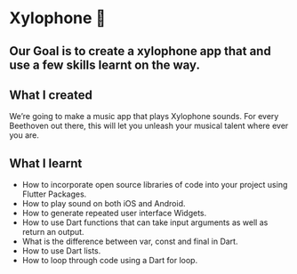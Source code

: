
# Xylophone 🎹

## Our Goal is to create a xylophone app that and use a few skills learnt on the way.

## What I created

We’re going to make a music app that plays Xylophone sounds. For every Beethoven out there, this will let you unleash your musical talent where ever you are. 



## What I learnt

- How to incorporate open source libraries of code into your project using Flutter Packages.
- How to play sound on both iOS and Android.
- How to generate repeated user interface Widgets.
- How to use Dart functions that can take input arguments as well as return an output.
- What is the difference between var, const and final in Dart.
- How to use Dart lists.
- How to loop through code using a Dart for loop.

